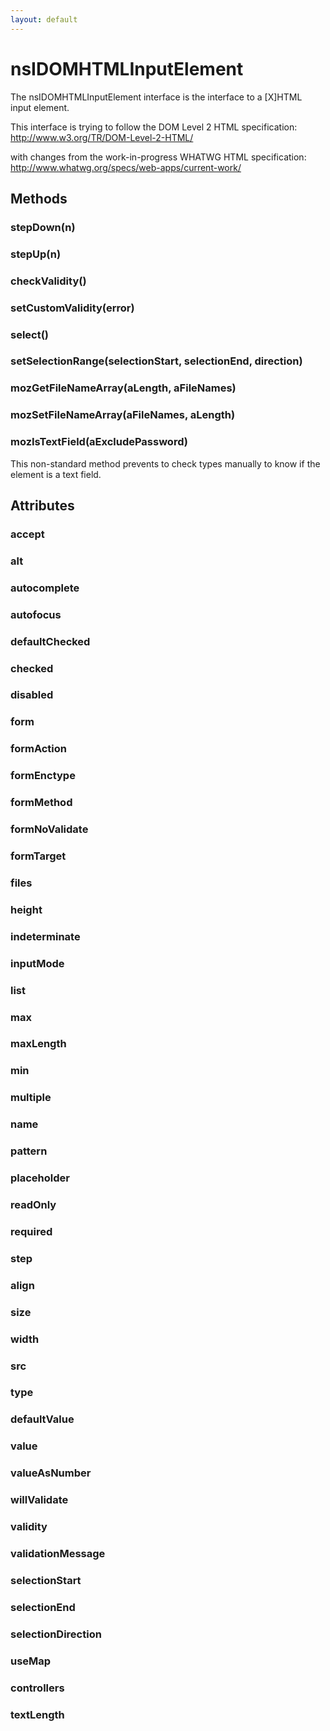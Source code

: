 ```yaml
---
layout: default
---
```


# nsIDOMHTMLInputElement #
  
The nsIDOMHTMLInputElement interface is the interface to a [X]HTML  
input element.  
  
This interface is trying to follow the DOM Level 2 HTML specification:  
http://www.w3.org/TR/DOM-Level-2-HTML/  
  
with changes from the work-in-progress WHATWG HTML specification:  
http://www.whatwg.org/specs/web-apps/current-work/  
  

## Methods ##

### stepDown(n) ###

### stepUp(n) ###

### checkValidity() ###

### setCustomValidity(error) ###

### select() ###

### setSelectionRange(selectionStart, selectionEnd, direction) ###

### mozGetFileNameArray(aLength, aFileNames) ###

### mozSetFileNameArray(aFileNames, aLength) ###

### mozIsTextField(aExcludePassword) ###
  
This non-standard method prevents to check types manually to know if the  
element is a text field.  
  

## Attributes ##

### accept ###

### alt ###

### autocomplete ###

### autofocus ###

### defaultChecked ###

### checked ###

### disabled ###

### form ###

### formAction ###

### formEnctype ###

### formMethod ###

### formNoValidate ###

### formTarget ###

### files ###

### height ###

### indeterminate ###

### inputMode ###

### list ###

### max ###

### maxLength ###

### min ###

### multiple ###

### name ###

### pattern ###

### placeholder ###

### readOnly ###

### required ###

### step ###

### align ###

### size ###

### width ###

### src ###

### type ###

### defaultValue ###

### value ###

### valueAsNumber ###

### willValidate ###

### validity ###

### validationMessage ###

### selectionStart ###

### selectionEnd ###

### selectionDirection ###

### useMap ###

### controllers ###

### textLength ###
